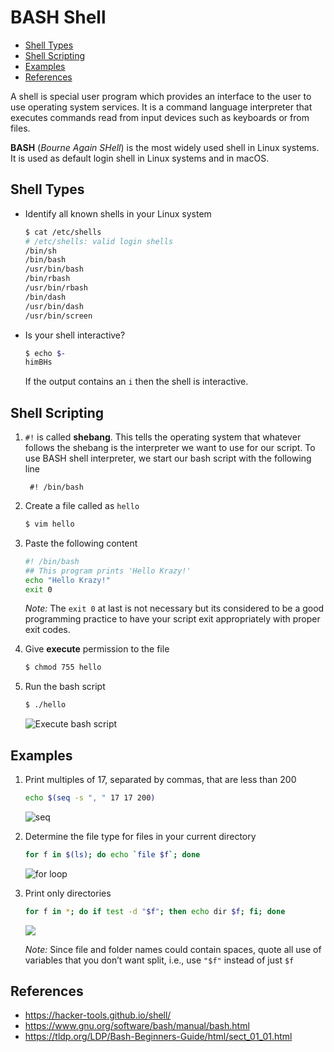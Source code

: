 # BASH Shell <!-- omit in toc -->

- [Shell Types](#shell-types)
- [Shell Scripting](#shell-scripting)
- [Examples](#examples)
- [References](#references)

A shell is special user program which provides an interface to the user to use operating system services. It is a command language interpreter that executes commands read from input devices such as keyboards or from files.

**BASH** (*Bourne Again SHell*) is the most widely used shell in Linux systems. It is used as default login shell in Linux systems and in macOS.

## Shell Types

* Identify all known shells in your Linux system

    ```bash
    $ cat /etc/shells
    # /etc/shells: valid login shells
    /bin/sh
    /bin/bash
    /usr/bin/bash
    /bin/rbash
    /usr/bin/rbash
    /bin/dash
    /usr/bin/dash
    /usr/bin/screen
    ```

* Is your shell interactive? 

    ```bash
    $ echo $-
    himBHs
    ```

    If the output contains an `i` then the shell is interactive.

## Shell Scripting

1. `#!` is called **shebang**. This tells the operating system that whatever follows the shebang is the interpreter we want to use for our script. To use BASH shell interpreter, we start our bash script with the following line

        #! /bin/bash

2. Create a file called as `hello`
    
    ```bash
    $ vim hello
    ```

3. Paste the following content
   
    ```bash
    #! /bin/bash
    ## This program prints 'Hello Krazy!'
    echo "Hello Krazy!"
    exit 0
    ```

    *Note:* The `exit 0` at last is not necessary but its considered to be a good programming practice to have your script exit appropriately with proper exit codes.

4. Give **execute** permission to the file

    ```bash
    $ chmod 755 hello
    ```

5. Run the bash script

    ```bash
    $ ./hello
    ```
        
    ![Execute bash script](../../image/getting_started_with_linux/15_bash_hello.png)

##  Examples

1. Print multiples of 17, separated by commas, that are less than 200

    ```bash
    echo $(seq -s ", " 17 17 200)
    ```

    ![seq](../../image/getting_started_with_linux/16a_bash_seq.png)

2. Determine the file type for files in your current directory 

    ```bash
    for f in $(ls); do echo `file $f`; done
    ```

    ![for loop](../../image/getting_started_with_linux/16b_bash_for_loop.png)

3. Print only directories

    ```bash
    for f in *; do if test -d "$f"; then echo dir $f; fi; done
    ```

    ![](../../image/getting_started_with_linux/16c_bash_use_quotes.png)

    *Note:* Since file and folder names could contain spaces, quote all use of variables that you don’t want split, i.e., use `"$f"` instead of just `$f`

## References

* https://hacker-tools.github.io/shell/
* https://www.gnu.org/software/bash/manual/bash.html
* https://tldp.org/LDP/Bash-Beginners-Guide/html/sect_01_01.html